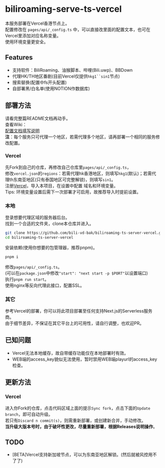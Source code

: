 # biliroaming-serve-ts-vercel

本服务部署在Vercel香港节点上。  
配置修改在 `pages/api/_config.ts` 中，可以直接改里面的配置文本，也可在Vercel里添加对应名称变量。  
使用环境变量更安全。  

## Features

- 支持软件：BiliRoaming、油猴脚本、哔哩(Bili.uwp)、BBDown
- 代理HK/TH地区番剧(目前Vercel仅提供`hkg1``sin1`节点)
- 搜索替换(配置中fs开头配置)
- 自部署黑/白名单(使用NOTION作数据库)

## 部署方法

请看完整篇README文档再动手。  
查看Wiki：  
[配置文档填写说明](https://github.com/bili-vd-bak/biliroaming-ts-server-vercel/wiki/%E9%85%8D%E7%BD%AE%E6%96%87%E4%BB%B6)  
**注**：每个服务只可代理一个地区，若需代理多个地区，请再部署一个相同的服务修改配置。  

### Vercel

先Fork到自己的仓库，再修改自己仓库里`pages/api/_config.ts`，  
修改`vercel.json`的`regions`：若需代理hk香港地区，则填写`hkg1`(默认)；若需代理th东南亚地区(只有泰国地区可完整解锁)，则填写`sin1`。  
注册[Vercel](https://vercel.com)，导入本项目，在设置中配置 域名和环境变量。  
Tips: 环境变量设置后需下一次部署才可启用，故推荐导入时提前设置。  

### 本地

登录想要代理区域的服务器后台。  
找到一个合适的文件夹，clone本仓库并进入。  

```bash
git clone https://github.com/bili-vd-bak/biliroaming-ts-server-vercel.git --depth 1
cd biliroaming-ts-server-vercel
```

安装依赖(使用你想要的包管理器，推荐pnpm)。  

```bash
pnpm i
```

修改`pages/api/_config.ts`。  
(可以在`package.json`中修改`"start": "next start -p $PORT"`以设置端口)  
执行`pnpm run start`。  
使用nginx等反向代理此接口，配置SSL。  

### 其它

参考Vercel的部署，你可以将此项目部署至任何支持Next.js的Serverless服务商。  
由于细节差异，不保证在其它平台上的可用性，请自行调整，也欢迎PR。  

## 已知问题

- Vercel无法本地缓存，故自带缓存功能仅在本地部署时有效。  
- WEB端的access_key貌似无法使用，暂时禁用WEB端playurl的access_key检查。  

## 更新方法

### Vercel

进入你Fork的仓库，点击代码区域上面的提示`Sync fork`，点击下面的`Update branch`，即可自动升级。  
若只有`Discard n commit(s)`，则需重新部署，或创建新合并，手动修改。  
**当升级大版本号时，由于破坏性更改，尽量重新部署，根据Releases说明操作**。  

## TODO

- [BETA]Vercel支持新加坡节点，可以为东南亚地区解锁。(然后就被风控用不了了)  
